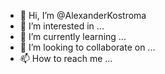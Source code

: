 - 👋 Hi, I’m @AlexanderKostroma
- 👀 I’m interested in ...
- 🌱 I’m currently learning ...
- 💞️ I’m looking to collaborate on ...
- 📫 How to reach me ...

<!---
AlexanderKostroma/AlexanderKostroma is a ✨ special ✨ repository because its `README.md` (this file) appears on your GitHub profile.
You can click the Preview link to take a look at your changes.
--->
